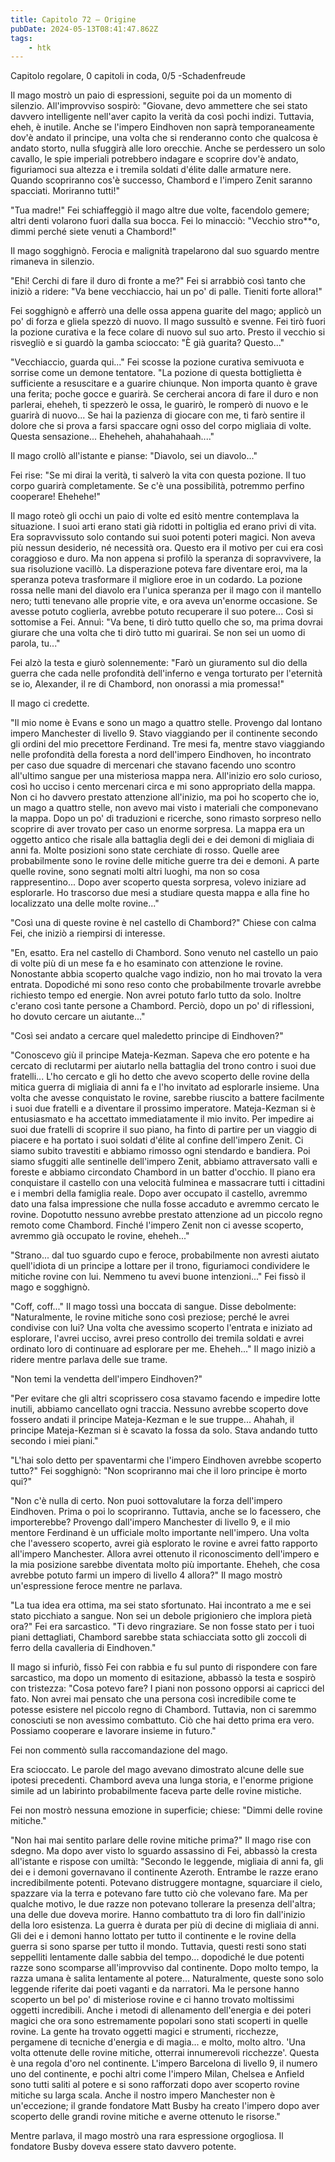 ```yaml
---
title: Capitolo 72 – Origine
pubDate: 2024-05-13T08:41:47.862Z
tags:
    - htk
---
```


Capitolo regolare,
0 capitoli in coda, 0/5
-Schadenfreude

Il mago mostrò un paio di espressioni, seguite poi da un momento di silenzio. All'improvviso sospirò: "Giovane, devo ammettere che sei stato davvero intelligente nell'aver capito la verità da così pochi indizi. Tuttavia, eheh, è inutile. Anche se l'impero Eindhoven non saprà temporaneamente dov'è andato il principe, una volta che si renderanno conto che qualcosa è andato storto, nulla sfuggirà alle loro orecchie. Anche se perdessero un solo cavallo, le spie imperiali potrebbero indagare e scoprire dov'è andato, figuriamoci sua altezza e i tremila soldati d'élite dalle armature nere. Quando scopriranno cos'è successo, Chambord e l'impero Zenit saranno spacciati. Moriranno tutti!"

"Tua madre!" Fei schiaffeggiò il mago altre due volte, facendolo gemere; altri denti volarono fuori dalla sua bocca. Fei lo minacciò: "Vecchio stro**o, dimmi perché siete venuti a Chambord!"

Il mago sogghignò. Ferocia e malignità trapelarono dal suo sguardo mentre rimaneva in silenzio.

"Ehi! Cerchi di fare il duro di fronte a me?" Fei si arrabbiò così tanto che iniziò a ridere: "Va bene vecchiaccio, hai un po' di palle. Tieniti forte allora!"

Fei sogghignò e afferrò una delle ossa appena guarite del mago; applicò un po' di forza e gliela spezzò di nuovo. Il mago sussultò e svenne. Fei tirò fuori la pozione curativa e la fece colare di nuovo sul suo arto. Presto il vecchio si risvegliò e si guardò la gamba scioccato: "È già guarita? Questo..."

"Vecchiaccio, guarda qui..." Fei scosse la pozione curativa semivuota e sorrise come un demone tentatore. "La pozione di questa bottiglietta è sufficiente a resuscitare e a guarire chiunque. Non importa quanto è grave una ferita; poche gocce e guarirà. Se cercherai ancora di fare il duro e non parlerai, eheheh, ti spezzerò le ossa, le guarirò, le romperò di nuovo e le guarirà di nuovo... Se hai la pazienza di giocare con me, ti farò sentire il dolore che si prova a farsi spaccare ogni osso del corpo migliaia di volte. Questa sensazione... Eheheheh, ahahahahaah...."

Il mago crollò all'istante e pianse: "Diavolo, sei un diavolo..."

Fei rise: "Se mi dirai la verità, ti salverò la vita con questa pozione. Il tuo corpo guarirà completamente. Se c'è una possibilità, potremmo perfino cooperare! Ehehehe!"

Il mago roteò gli occhi un paio di volte ed esitò mentre contemplava la situazione. I suoi arti erano stati già ridotti in poltiglia ed erano privi di vita. Era sopravvissuto solo contando sui suoi potenti poteri magici. Non aveva più nessun desiderio, né necessità ora. Questo era il motivo per cui era così coraggioso e duro. Ma non appena si profilò la speranza di sopravvivere, la sua risoluzione vacillò.
La disperazione poteva fare diventare eroi, ma la speranza poteva trasformare il migliore eroe in un codardo. La pozione rossa nelle mani del diavolo era l'unica speranza per il mago con il mantello nero; tutti tenevano alle proprie vite, e ora aveva un'enorme occasione. Se avesse potuto coglierla, avrebbe potuto recuperare il suo potere... Così si sottomise a Fei.
Annuì: "Va bene, ti dirò tutto quello che so, ma prima dovrai giurare che una volta che ti dirò tutto mi guarirai. Se non sei un uomo di parola, tu..."

Fei alzò la testa e giurò solennemente: "Farò un giuramento sul dio della guerra che cada nelle profondità dell'inferno e venga torturato per l'eternità se io, Alexander, il re di Chambord, non onorassi a mia promessa!"

Il mago ci credette.

"Il mio nome è Evans e sono un mago a quattro stelle. Provengo dal lontano impero Manchester di livello 9. Stavo viaggiando per il continente secondo gli ordini del mio precettore Ferdinand.
Tre mesi fa, mentre stavo viaggiando nelle profondità della foresta a nord dell'impero Eindhoven, ho incontrato per caso due squadre di mercenari che stavano facendo uno scontro all'ultimo sangue per una misteriosa mappa nera. All'inizio ero solo curioso, così ho ucciso i cento mercenari circa e mi sono appropriato della mappa. Non ci ho davvero prestato attenzione all'inizio, ma poi ho scoperto che io, un mago a quattro stelle, non avevo mai visto i materiali che componevano la mappa. Dopo un po' di traduzioni e ricerche, sono rimasto sorpreso nello scoprire di aver trovato per caso un enorme sorpresa.
La mappa era un oggetto antico che risale alla battaglia degli dei e dei demoni di migliaia di anni fa. Molte posizioni sono state cerchiate di rosso. Quelle aree probabilmente sono le rovine delle mitiche guerre tra dei e demoni. A parte quelle rovine, sono segnati molti altri luoghi, ma non so cosa rappresentino... Dopo aver scoperto questa sorpresa, volevo iniziare ad esplorarle. Ho trascorso due mesi a studiare questa mappa e alla fine ho localizzato una delle molte rovine..."

"Così una di queste rovine è nel castello di Chambord?" Chiese con calma Fei, che iniziò a riempirsi di interesse.

"En, esatto. Era nel castello di Chambord. Sono venuto nel castello un paio di volte più di un mese fa e ho esaminato con attenzione le rovine. Nonostante abbia scoperto qualche vago indizio, non ho mai trovato la vera entrata. Dopodiché mi sono reso conto che probabilmente trovarle avrebbe richiesto tempo ed energie. Non avrei potuto farlo tutto da solo. Inoltre c'erano così tante persone a Chambord. Perciò, dopo un po' di riflessioni, ho dovuto cercare un aiutante..."

"Così sei andato a cercare quel maledetto principe di Eindhoven?"

"Conoscevo giù il principe Mateja-Kezman. Sapeva che ero potente e ha cercato di reclutarmi per aiutarlo nella battaglia del trono contro i suoi due fratelli... L'ho cercato e gli ho detto che avevo scoperto delle rovine della mitica guerra di migliaia di anni fa e l'ho invitato ad esplorarle insieme.
Una volta che avesse conquistato le rovine, sarebbe riuscito a battere facilmente i suoi due fratelli e a diventare il prossimo imperatore. Mateja-Kezman si è entusiasmato e ha accettato immediatamente il mio invito.
Per impedire ai suoi due fratelli di scoprire il suo piano, ha finto di partire per un viaggio di piacere e ha portato i suoi soldati d'élite al confine dell'impero Zenit. Ci siamo subito travestiti e abbiamo rimosso ogni stendardo e bandiera. Poi siamo sfuggiti alle sentinelle dell'impero Zenit, abbiamo attraversato valli e foreste e abbiamo circondato Chambord in un batter d'occhio.
Il piano era conquistare il castello con una velocità fulminea e massacrare tutti i cittadini e i membri della famiglia reale. Dopo aver occupato il castello, avremmo dato una falsa impressione che nulla fosse accaduto e avremmo cercato le rovine. Dopotutto nessuno avrebbe prestato attenzione ad un piccolo regno remoto come Chambord. Finché l'impero Zenit non ci avesse scoperto, avremmo già occupato le rovine, eheheh..."

"Strano... dal tuo sguardo cupo e feroce, probabilmente non avresti aiutato quell'idiota di un principe a lottare per il trono, figuriamoci condividere le mitiche rovine con lui. Nemmeno tu avevi buone intenzioni..." Fei fissò il mago e sogghignò.

"Coff, coff..." Il mago tossì una boccata di sangue. Disse debolmente: "Naturalmente, le rovine mitiche sono così preziose; perché le avrei condivise con lui? Una volta che avessimo scoperto l'entrata e iniziato ad esplorare, l'avrei ucciso, avrei preso controllo dei tremila soldati e avrei ordinato loro di continuare ad esplorare per me. Eheheh..." Il mago iniziò a ridere mentre parlava delle sue trame.

"Non temi la vendetta dell'impero Eindhoven?"

"Per evitare che gli altri scoprissero cosa stavamo facendo e impedire lotte inutili, abbiamo cancellato ogni traccia. Nessuno avrebbe scoperto dove fossero andati il principe Mateja-Kezman e le sue truppe... Ahahah, il principe Mateja-Kezman si è scavato la fossa da solo. Stava andando tutto secondo i miei piani."

"L'hai solo detto per spaventarmi che l'impero Eindhoven avrebbe scoperto tutto?" Fei sogghignò: "Non scopriranno mai che il loro principe è morto qui?"

"Non c'è nulla di certo. Non puoi sottovalutare la forza dell'impero Eindhoven. Prima o poi lo scopriranno. Tuttavia, anche se lo facessero, che importerebbe? Provengo dall'impero Manchester di livello 9, e il mio mentore Ferdinand è un ufficiale molto importante nell'impero. Una volta che l'avessero scoperto, avrei già esplorato le rovine e avrei fatto rapporto all'impero Manchester. Allora avrei ottenuto il riconoscimento dell'impero e la mia posizione sarebbe diventata molto più importante. Eheheh, che cosa avrebbe potuto farmi un impero di livello 4 allora?" Il mago mostrò un'espressione feroce mentre ne parlava.

"La tua idea era ottima, ma sei stato sfortunato. Hai incontrato a me e sei stato picchiato a sangue. Non sei un debole prigioniero che implora pietà ora?" Fei era sarcastico. "Ti devo ringraziare. Se non fosse stato per i tuoi piani dettagliati, Chambord sarebbe stata schiacciata sotto gli zoccoli di ferro della cavalleria di Eindhoven."

Il mago si infuriò, fissò Fei con rabbia e fu sul punto di rispondere con fare sarcastico, ma dopo un momento di esitazione, abbassò la testa e sospirò con tristezza: "Cosa potevo fare? I piani non possono opporsi ai capricci del fato. Non avrei mai pensato che una persona così incredibile come te potesse esistere nel piccolo regno di Chambord. Tuttavia, non ci saremmo conosciuti se non avessimo combattuto. Ciò che hai detto prima era vero. Possiamo cooperare e lavorare insieme in futuro."

Fei non commentò sulla raccomandazione del mago.

Era scioccato. Le parole del mago avevano dimostrato alcune delle sue ipotesi precedenti. Chambord aveva una lunga storia, e l'enorme prigione simile ad un labirinto probabilmente faceva parte delle rovine mistiche.

Fei non mostrò nessuna emozione in superficie; chiese: "Dimmi delle rovine mitiche."

"Non hai mai sentito parlare delle rovine mitiche prima?" Il mago rise con sdegno. Ma dopo aver visto lo sguardo assassino di Fei, abbassò la cresta all'istante e rispose con umiltà: "Secondo le leggende, migliaia di anni fa, gli dei e i demoni governavano il continente Azeroth.
Entrambe le razze erano incredibilmente potenti. Potevano distruggere montagne, squarciare il cielo, spazzare via la terra e potevano fare tutto ciò che volevano fare. Ma per qualche motivo, le due razze non potevano tollerare la presenza dell'altra; una delle due doveva morire. Hanno combattuto tra di loro fin dall'inizio della loro esistenza. La guerra è durata per più di decine di migliaia di anni.
Gli dei e i demoni hanno lottato per tutto il continente e le rovine della guerra si sono sparse per tutto il mondo. Tuttavia, questi resti sono stati seppelliti lentamente dalle sabbia del tempo... dopodiché le due potenti razze sono scomparse all'improvviso dal continente.
Dopo molto tempo, la razza umana è salita lentamente al potere... Naturalmente, queste sono solo leggende riferite dai poeti vaganti e da narratori. Ma le persone hanno scoperto un bel po' di misteriose rovine e ci hanno trovato moltissimi oggetti incredibili. Anche i metodi di allenamento dell'energia e dei poteri magici che ora sono estremamente popolari sono stati scoperti in quelle rovine. La gente ha trovato oggetti magici e strumenti, ricchezze, pergamene di tecniche d'energia e di magia... e molto, molto altro.
'Una volta ottenute delle rovine mitiche, otterrai innumerevoli ricchezze'. Questa è una regola d'oro nel continente. L'impero Barcelona di livello 9, il numero uno del continente, e pochi altri come l'impero Milan, Chelsea e Anfield sono tutti saliti al potere e si sono rafforzati dopo aver scoperto rovine mitiche su larga scala.
Anche il nostro impero Manchester non è un'eccezione; il grande fondatore Matt Busby ha creato l'impero dopo aver scoperto delle grandi rovine mitiche e averne ottenuto le risorse."

Mentre parlava, il mago mostrò una rara espressione orgogliosa. Il fondatore Busby doveva essere stato davvero potente.



